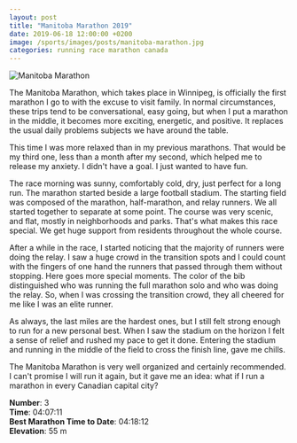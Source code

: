 ```yaml
---
layout: post
title: "Manitoba Marathon 2019"
date: 2019-06-18 12:00:00 +0200
image: /sports/images/posts/manitoba-marathon.jpg
categories: running race marathon canada
---
```


![Manitoba Marathon](/sports/images/posts/manitoba-marathon.jpg)

The Manitoba Marathon, which takes place in Winnipeg, is officially the first marathon I go to with the excuse to visit family. In normal circumstances, these trips tend to be conversational, easy going, but when I put a marathon in the middle, it becomes more exciting, energetic, and positive. It replaces the usual daily problems subjects we have around the table.

<!-- more -->

This time I was more relaxed than in my previous marathons. That would be my third one, less than a month after my second, which helped me to release my anxiety. I didn't have a goal. I just wanted to have fun.

The race morning was sunny, comfortably cold, dry, just perfect for a long run. The marathon started beside a large football stadium. The starting field was composed of the marathon, half-marathon, and relay runners. We all started together to separate at some point. The course was very scenic, and flat, mostly in neighborhoods and parks. That's what makes this race special. We get huge support from residents throughout the whole course.

After a while in the race, I started noticing that the majority of runners were doing the relay. I saw a huge crowd in the transition spots and I could count with the fingers of one hand the runners that passed through them without stopping. Here goes more special moments. The color of the bib distinguished who was running the full marathon solo and who was doing the relay. So, when I was crossing the transition crowd, they all cheered for me like I was an elite runner.

As always, the last miles are the hardest ones, but I still felt strong enough to run for a new personal best. When I saw the stadium on the horizon I felt a sense of relief and rushed my pace to get it done. Entering the stadium and running in the middle of the field to cross the finish line, gave me chills.

The Manitoba Marathon is very well organized and certainly recommended. I can't promise I will run it again, but it gave me an idea: what if I run a marathon in every Canadian capital city?

**Number**: 3\
**Time**: 04:07:11\
**Best Marathon Time to Date**: 04:18:12\
**Elevation**: 55 m